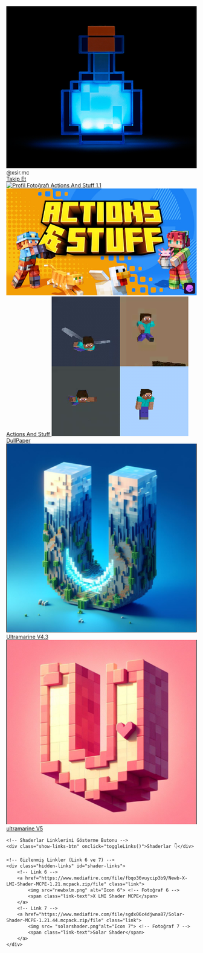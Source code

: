 <!DOCTYPE html>
<html lang="tr">
<head>
    <meta charset="UTF-8">
    <meta name="viewport" content="width=device-width, initial-scale=1.0">
    <title>XsirMC</title>
    <link rel="stylesheet" href="index.css"> <!-- CSS dosyasına bağlantı -->
</head>
<body>

<!-- Profil Bölümü -->
<div class="profile">
    <img src="pp.gif" alt="Profil Fotoğrafı"> <!-- Profil Fotoğrafı -->
    <div class="profile-text">@xsir.mc</div>
    <!-- Takip Linki -->
    <a href="https://www.tiktok.com/@xsir.mc?_t=ZS-8u9Ze7wMPTO&_r=1" class="profile-follow">Takip Et</a>
</div>

<!-- Linkler Bölümü -->
<div class="container">
    <!-- Link 1 (Minecraft icon) -->
    <a href="https://www.mediafire.com/file/jckfr9ki5z40kn9/Actions_And_Stuff_1.1_.mcpack/file" class="link">
        <img src="images/pp.gif" alt="Profil Fotoğrafı">
 <!-- Minecraft icon -->
        <span class="link-text">Actions And Stuff 1.1</span>
    </a>
    <!-- Link 2 -->
    <a href="https://www.mediafire.com/file/vqvxx6lik41g3xz/Actions_And_Stuff.mcpack/file" class="link">
        <img src="actionsandstuff_Thumbnail_0.jpg" alt="Icon 2"> <!-- Fotoğraf 2 -->
        <span class="link-text">Actions And Stuff</span>
    </a>
    <!-- Link 3 -->
    <a href="https://www.mediafire.com/file/bidn38t2yvfd15s/PaperDollG.mcpack/file" class="link">
        <img src="dullpaper.png" alt="Icon 3"> <!-- Fotoğraf 3 -->
        <span class="link-text">DullPaper</span>
    </a>
    <!-- Link 4 -->
    <a href="https://www.mediafire.com/file/07drqmp5r87q458/ultramarine-overhaul.mcpack.zip/file" class="link">
        <img src="ultramarine.png" alt="Icon 4"> <!-- Fotoğraf 4 -->
        <span class="link-text">Ultramarine V4.3
        </span>
    </a>
    <!-- Link 5 -->
    <a href="https://www.mediafire.com/file/skfky449pwt5j0a/UltramarineOverhaulV5.mcpack.zip/file" class="link">
        <img src="ultramarine 2.png" alt="Icon 5"> <!-- Fotoğraf 5 -->
        <span class="link-text">ultramarine V5</span>
    </a>

    <!-- Shaderlar Linklerini Gösterme Butonu -->
    <div class="show-links-btn" onclick="toggleLinks()">Shaderlar 👇</div>

    <!-- Gizlenmiş Linkler (Link 6 ve 7) -->
    <div class="hidden-links" id="shader-links">
        <!-- Link 6 -->
        <a href="https://www.mediafire.com/file/fbqo36vuycip3b9/Newb-X-LMI-Shader-MCPE-1.21.mcpack.zip/file" class="link">
            <img src="newbxlm.png" alt="Icon 6"> <!-- Fotoğraf 6 -->
            <span class="link-text">X LMI Shader MCPE</span>
        </a>
        <!-- Link 7 -->
        <a href="https://www.mediafire.com/file/sgdx06c4djwna87/Solar-Shader-MCPE-1.21.44.mcpack.zip/file" class="link">
            <img src= "solarshader.png"alt="Icon 7"> <!-- Fotoğraf 7 -->
            <span class="link-text">Solar Shader</span>
        </a>
    </div>
</div>

<script>
    // Linkleri gösterip gizlemek için fonksiyon
    function toggleLinks() {
        var links = document.getElementById("shader-links");
        if (links.style.display === "none" || links.style.display === "") {
            links.style.display = "block";
        } else {
            links.style.display = "none";
        }
    }
</script>

</body>
</html>
